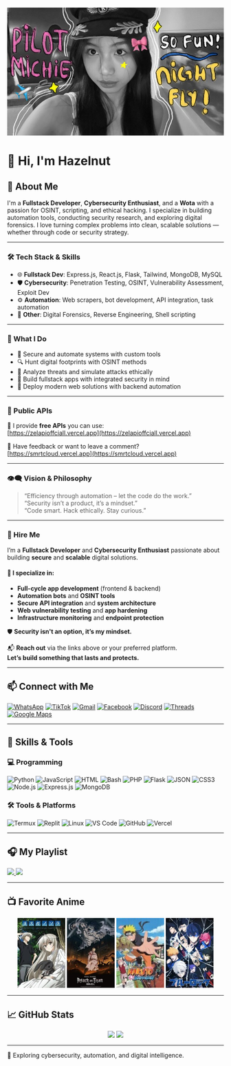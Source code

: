 <p align="center">
  <img src="https://raw.githubusercontent.com/hazelnuttty/asset/main/michie.png" style="max-width: 100%; height: auto;">
</p>

# 👋 Hi, I'm Hazelnut

## 🚀 About Me  
I'm a **Fullstack Developer**, **Cybersecurity Enthusiast**, and a **Wota** with a passion for OSINT, scripting, and ethical hacking. I specialize in building automation tools, conducting security research, and exploring digital forensics. I love turning complex problems into clean, scalable solutions — whether through code or security strategy.

---

### 🛠️ Tech Stack & Skills  
- 🌐 **Fullstack Dev**: Express.js, React.js, Flask, Tailwind, MongoDB, MySQL  
- 🛡️ **Cybersecurity**: Penetration Testing, OSINT, Vulnerability Assessment, Exploit Dev  
- ⚙️ **Automation**: Web scrapers, bot development, API integration, task automation  
- 🧠 **Other**: Digital Forensics, Reverse Engineering, Shell scripting

---

### 🎯 What I Do  
- 🔐 Secure and automate systems with custom tools  
- 🔍 Hunt digital footprints with OSINT methods  
- 🧪 Analyze threats and simulate attacks ethically  
- 🧩 Build fullstack apps with integrated security in mind  
- 🚀 Deploy modern web solutions with backend automation  

---

### 📡 Public APIs  
🚀 I provide **free APIs** you can use:  
[https://zelapioffciall.vercel.app](https://zelapioffciall.vercel.app)

💬 Have feedback or want to leave a comment?  
[https://smrtcloud.vercel.app](https://smrtcloud.vercel.app)

---

### 👁‍🗨 Vision & Philosophy  
> “Efficiency through automation – let the code do the work.”  
> “Security isn’t a product, it’s a mindset.”  
> “Code smart. Hack ethically. Stay curious.”

---

### 📩 Hire Me

I’m a **Fullstack Developer** and **Cybersecurity Enthusiast** passionate about building **secure** and **scalable** digital solutions.

#### 🔧 I specialize in:
- **Full-cycle app development** (frontend & backend)  
- **Automation bots** and **OSINT tools**  
- **Secure API integration** and **system architecture**  
- **Web vulnerability testing** and **app hardening**  
- **Infrastructure monitoring** and **endpoint protection**

🛡️ **Security isn't an option, it’s my mindset.**

📬 **Reach out** via the links above or your preferred platform.  
**Let’s build something that lasts and protects.**

---

## 📫 Connect with Me  
[![WhatsApp](https://img.shields.io/badge/WhatsApp-25D366?style=for-the-badge&logo=whatsapp&logoColor=white)](https://wa.me/+6285183131924?text=halo+bro+hazel)  [![TikTok](https://img.shields.io/badge/TikTok-000000?style=for-the-badge&logo=tiktok&logoColor=white)](https://tiktok.com/@stc_ryzzz)  [![Gmail](https://img.shields.io/badge/Gmail-D14836?style=for-the-badge&logo=gmail&logoColor=white)](mailto:mrayhan1924@gmail.com) [![Facebook](https://img.shields.io/badge/Facebook-1877F2?style=for-the-badge&logo=facebook&logoColor=white)](https://www.facebook.com/@stc_ryzzz) [![Discord](https://img.shields.io/badge/Discord-7289DA?style=for-the-badge&logo=discord&logoColor=white)](https://discord.gg/Kyete432VV) [![Threads](https://img.shields.io/badge/Threads-000000?style=for-the-badge&logo=threads&logoColor=white)](https://www.threads.net/@stc_fyy) [![Google Maps](https://img.shields.io/badge/Google%20Maps-4285F4?style=for-the-badge&logo=google-maps&logoColor=white)](https://maps.app.goo.gl/KNWqBcFXPT1KE8SZ9)

---

## 🔧 Skills & Tools  

### 💻 Programming  
![Python](https://img.shields.io/badge/Python-3776AB?style=for-the-badge&logo=python&logoColor=white)  ![JavaScript](https://img.shields.io/badge/JavaScript-F7DF1E?style=for-the-badge&logo=javascript&logoColor=black)  ![HTML](https://img.shields.io/badge/HTML-E34F26?style=for-the-badge&logo=html5&logoColor=white)  ![Bash](https://img.shields.io/badge/Bash-4EAA25?style=for-the-badge&logo=gnu-bash&logoColor=white) ![PHP](https://img.shields.io/badge/PHP-777BB4?style=for-the-badge&logo=php&logoColor=white) ![Flask](https://img.shields.io/badge/Flask-000000?style=for-the-badge&logo=flask&logoColor=white) ![JSON](https://img.shields.io/badge/JSON-000000?style=for-the-badge&logo=json&logoColor=white) ![CSS3](https://img.shields.io/badge/CSS3-1572B6?style=for-the-badge&logo=css3&logoColor=white) ![Node.js](https://img.shields.io/badge/Node.js-339933?style=for-the-badge&logo=nodedotjs&logoColor=white) ![Express.js](https://img.shields.io/badge/Express.js-000000?style=for-the-badge&logo=express&logoColor=white) ![MongoDB](https://img.shields.io/badge/MongoDB-47A248?style=for-the-badge&logo=mongodb&logoColor=white)

### 🛠️ Tools & Platforms  
![Termux](https://img.shields.io/badge/Termux-000000?style=for-the-badge&logo=android-terminal&logoColor=white)  ![Replit](https://img.shields.io/badge/Replit-667881?style=for-the-badge&logo=replit&logoColor=white)  ![Linux](https://img.shields.io/badge/Linux-FCC624?style=for-the-badge&logo=linux&logoColor=black)  ![VS Code](https://img.shields.io/badge/VS%20Code-007ACC?style=for-the-badge&logo=visual-studio-code&logoColor=white) ![GitHub](https://img.shields.io/badge/GitHub-181717?style=for-the-badge&logo=github&logoColor=white) ![Vercel](https://img.shields.io/badge/Vercel-000000?style=for-the-badge&logo=vercel&logoColor=white)

---

## 🎧 My Playlist  
<p align="left">
  <a href="https://open.spotify.com/track/SDnpEqK7EBQ">
    <img src="https://img.shields.io/badge/Spotify-1DB954?style=for-the-badge&logo=spotify&logoColor=white">
  </a>
  <a href="https://www.youtube.com/watch?v=SDnpEqK7EBQ">
    <img src="https://img.shields.io/badge/YouTube-FF0000?style=for-the-badge&logo=youtube&logoColor=white">
  </a>
</p>

---

## 📺 Favorite Anime  
<p align="center">
  <img src="https://raw.githubusercontent.com/hazelnuttty/asset/main/Yosuga%20no%20sora.jpg" width="22%">
  <img src="https://raw.githubusercontent.com/hazelnuttty/asset/main/Attack%20on%20titan.jpg" width="22%">
  <img src="https://raw.githubusercontent.com/hazelnuttty/asset/main/Naruto%20shipuden.jpg" width="22%">
  <img src="https://raw.githubusercontent.com/hazelnuttty/asset/main/Blue%20lock.jpg" width="22%">
</p>  

---

## 📈 GitHub Stats  
<p align="center">
  <img src="https://github-readme-stats.vercel.app/api?username=hazelnuttty&show_icons=true&theme=tokyonight" width="48%">
  <img src="https://github-readme-stats.vercel.app/api/top-langs/?username=hazelnuttty&layout=donut&theme=tokyonight" width="48%">
</p>  

---

🚀 Exploring cybersecurity, automation, and digital intelligence.
